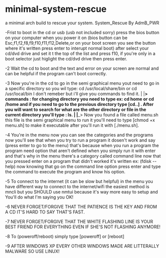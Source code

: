 # minimal-system-rescue
a minimal arch build to rescue your system.
System_Rescue By AdmB_PWR


-Frist to boot in the cd or usb (usb not included sorry) press the bios button on your computer when you power it on (bios button can be Esc,f1,f2,f8,f9,f10,f11,f12,Delete,or on your boot screen you see the button where it's written press enter to interupt normal boot) after select your cd/dvd drive and set it t the top of the list and press f10, if you're only in a boot selector just higlight the cd/dvd drive then press enter.

-2 Wait the cd to boot and the text and error on your screen are normal and can be helpful if the program can't boot correctly.

-3 Now you're in the cd to go in the semi graphical menu yout need to go in a specific directory so you wil type: cd /usr/local/share/bin or cd /usr/local/bin I don't remeber but i'll give you commands to find it.
|
|__> commands : for changing directory you need to type ex: cd home or cd /home  and if you need to go to the previous directory type [cd..] . After you will want to search for what are the other directory or file in the current directory you'll type : ls.
|
|___> Now you found a file called menu.sh this file is the semi graphical menu  to run it you'll need to type [chmod +x menu.sh] to make it executable after you'll run it with [./menu.sh].

-4 You're in the menu now you can see the categories and the programs now you'll see that when you try to run a program it dosen't work and say (press enter to go to the menu) that's because when you run a program the program need option that aren't defined when you simply run it with enter and that's why in the menu there's a category called command line now that you pressed enter on a program that didn't worked it's written ex:  (fdisk --help) now knowing that go on the command line option press enter and type the command to execute the program and know his option.

-5 To connect to the internet (it can be slow but helpful) in the menu you have different way to connect to the internet/wifi the easiest method is mncli but you SHOULD use nmtui because it's way more easy to setup and You'll do what I'm saying you OK!

-6 NEVER FORGET/FORGIVE THAT THE PATIENCE IS THE KEY AND FROM A CD IT'S HARD TO SAY THAT'S FAST.

-7 NEVER FORGET/FORGIVE THAT THE WHITE FLASHING LINE IS YOUR BEST FRIEND FOR EVERYTHING EVEN IF SHE'S NOT FLASHING ANYMORE!

-8 To (poweroff/reboot) simply type [poweroff] or [reboot]

-9 AFTER WINDOWS XP EVERY OTHER WINDOWS MADE ARE LITTERALLY MALWARE SO USE LINUX!
